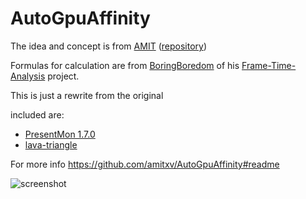 # AutoGpuAffinity

The idea and concept is from [AMIT](https://github.com/amitxv) ([repository](https://github.com/amitxv/AutoGpuAffinity))

Formulas for calculation are from [BoringBoredom](https://github.com/BoringBoredom) of his [Frame-Time-Analysis](https://github.com/BoringBoredom/Frame-Time-Analysis) project.


This is just a rewrite from the original


included are:
-   [PresentMon 1.7.0](https://github.com/GameTechDev/PresentMon)
-   [lava-triangle](https://github.com/liblava/liblava)

For more info https://github.com/amitxv/AutoGpuAffinity#readme

![screenshot](https://i.imgur.com/uRHJf6P.png)